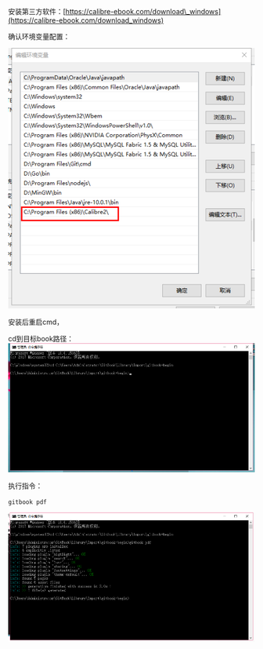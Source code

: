 安装第三方软件：[https://calibre-ebook.com/download\_windows](https://calibre-ebook.com/download_windows)

确认环境变量配置：

![](/assets/360截图175711228480111.png)



安装后重启cmd，

cd到目标book路径：![](/assets/cmd.png)

执行指令：

`gitbook pdf`

![](/assets/import.png)

